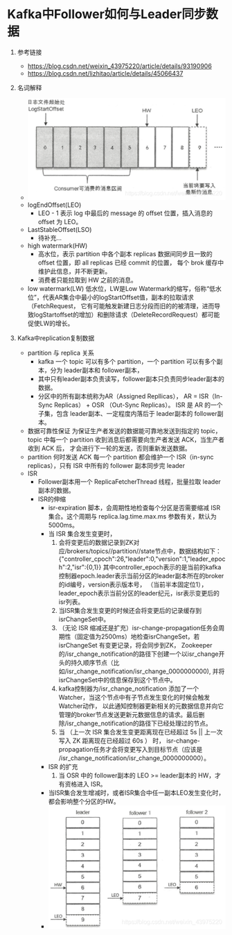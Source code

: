 # Kafka中Follower如何与Leader同步数据

1. 参考链接
    - https://blog.csdn.net/weixin_43975220/article/details/93190906
    - https://blog.csdn.net/lizhitao/article/details/45066437

2. 名词解释
    - ![avatar](../img/3381623342147_.pic_hd.jpg)
    - logEndOffset(LEO)
        - LEO - 1 表示 log 中最后的 message 的 offset 位置，插入消息的 offset 为 LEO。
    - LastStableOffset(LSO)
        - 待补充...
    - high watermark(HW)
        - 高水位，表示 partition 中各个副本 replicas 数据间同步且一致的 offset 位置，即 all replicas 已经 commit 的位置，
        每个 brok 缓存中维护此信息，并不断更新。
        - 消费者只能拉取到 HW 之前的消息。
    - low watermark(LW)
        低水位，LW是Low Watermark的缩写，俗称“低水位”，代表AR集合中最小的logStartOffset值，副本的拉取请求（FetchRequest，
        它有可能触发新建日志分段而旧的的被清理，进而导致logStartoffset的增加）和删除请求（DeleteRecordRequest）都可能促使LW的增长。
3. Kafka中replication复制数据
    - partition 与 replica 关系
        - kafka 一个 topic 可以有多个 partition，一个 partition 可以有多个副本，分为 leader副本和 follower副本，
        - 其中只有leader副本负责读写，follower副本只负责同步leader副本的数据。
        - 分区中的所有副本统称为AR（Assigned Repllicas）， AR = ISR（In-Sync Replicas） + OSR （Out-Sync Replicas）。
          ISR 是 AR 的一个子集，包含 leader副本、一定程度内落后于 leader副本的 follower副本。
    - 数据可靠性保证
        为保证生产者发送的数据能可靠地发送到指定的 topic，topic 中每一个 partition 收到消息后都需要向生产者发送 ACK，当生产者收到 ACK 后，
        才会进行下一轮的发送，否则重新发送数据。
    - partition 何时发送 ACK
        每一个 partition 都会维护一个 ISR（in-sync replicas），只有 ISR 中所有的 follower 副本同步完 leader 
    - ISR
        - Follower副本用一个 ReplicaFetcherThread 线程，批量拉取 leader副本的数据。
        - ISR的伸缩
            - isr-expiration 脚本，会周期性地检查每个分区是否需要缩减 ISR 集合。这个周期与 replica.lag.time.max.ms 参数有关，默认为 5000ms。
            - 当 ISR 集合发生变更时，
                1. 会将变更后的数据记录到ZK对应/brokers/topics//partition//state节点中，数据结构如下：
                {"controller_cpoch":26,"leader":0,"version":1,"leader_epoch":2,"isr":{0,1}}
                其中controller_epoch表示的是当前的kafka控制器epoch.leader表示当前分区的leader副本所在的broker的id编号，version表示版本号，
                （当前半本固定位1），leader_epoch表示当前分区的leader纪元，isr表示变更后的isr列表。
                2. 当ISR集合发生变更的时候还会将变更后的记录缓存到isrChangeSet中。
                3. （无论 ISR 缩减还是扩充）isr-change-propagation任务会周期性（固定值为2500ms）地检查isrChangeSet，若 isrChangeSet 有变更记录，将会同步到ZK，
                Zookeeper的/isr_change_notification的路径下创建一个以isr_change开头的持久顺序节点（比如/isr_change_notification/isr_change_0000000000), 
                并将isrChangeSet中的信息保存到这个节点中。
                4. kafka控制器为/isr_change_notification 添加了一个Watcher，当这个节点中有子节点发生变化的时候会触发Watcher动作，
                以此通知控制器更新相关的元数据信息并向它管理的broker节点发送更新元数据信息的请求。最后删除/isr_change_notification的路径下已经处理过的节点。
                5. 当 （上一次 ISR 集合发生变更距离现在已经超过 5s || 上一次写入 ZK 距离现在已经超过 60s ） 时， isr-change-propagation任务才会将变更写入到目标节点（应该是 /isr_change_notification/isr_change_0000000000）。 
            - ISR 的扩充
                1. 当 OSR 中的 follower副本的 LEO >= leader副本的 HW，才有资格进入 ISR。
            - 当ISR集合发生增减时，或者ISR集合中任一副本LEO发生变化时，都会影响整个分区的HW。
            - ![avatar](../img/3371623341308_.pic_hd.jpg)